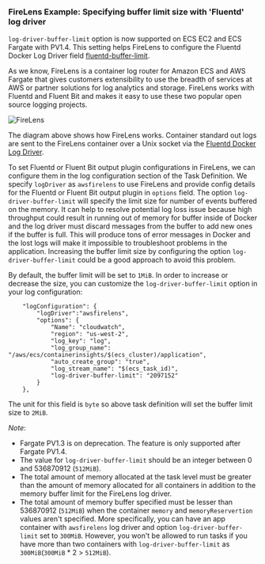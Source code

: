 ### FireLens Example: Specifying buffer limit size with 'Fluentd' log driver

`log-driver-buffer-limit` option is now supported on ECS EC2 and ECS Fargate with PV1.4. This setting helps FireLens to configure the Fluentd Docker Log Driver field [fluentd-buffer-limit](https://docs.docker.com/config/containers/logging/fluentd/#fluentd-buffer-limit). 

As we know, FireLens is a container log router for Amazon ECS and AWS Fargate that gives customers extensibility to use the breadth of services at AWS or partner solutions for log analytics and storage. FireLens works with Fluentd and Fluent Bit and makes it easy to use these two popular open source logging projects.

![FireLens](https://d2908q01vomqb2.cloudfront.net/fe2ef495a1152561572949784c16bf23abb28057/2019/11/16/Screen-Shot-2019-09-26-at-5.21.35-PM-1024x572.png)

The diagram above shows how FireLens works. Container standard out logs are sent to the FireLens container over a Unix socket via the [Fluentd Docker Log Driver](https://docs.docker.com/config/containers/logging/fluentd/). 

To set Fluentd or Fluent Bit output plugin configurations in FireLens, we can configure them in the log configuration section of the Task Definition. We specify `logDriver` as `awsfirelens` to use FireLens and provide config details for the Fluentd or Fluent Bit output plugin in `options` field. The option `log-driver-buffer-limit` will specify the limit size for number of events buffered on the memory. It can help to resolve potential log loss issue because high throughput could result in running out of memory for buffer inside of Docker and the log driver must discard messages from the buffer to add new ones if the buffer is full. This will produce tons of error messages in Docker and the lost logs will make it impossible to troubleshoot problems in the application. Increasing the buffer limit size by configuring the option `log-driver-buffer-limit` could be a good approach to avoid this problem.

By default, the buffer limit will be set to `1MiB`. In order to increase or decrease the size, you can customize the `log-driver-buffer-limit` option in your log configuration:

```
	"logConfiguration": {
		"logDriver":"awsfirelens",
		"options": {
			"Name": "cloudwatch",
			"region": "us-west-2",
			"log_key": "log",
			"log_group_name": "/aws/ecs/containerinsights/$(ecs_cluster)/application",
			"auto_create_group": "true",
			"log_stream_name": "$(ecs_task_id)",
			"log-driver-buffer-limit": "2097152"
		}
	},
```

The unit for this field is `byte` so above task definition will set the buffer limit size to `2MiB`.

*Note*: 
- Fargate PV1.3 is on deprecation. The feature is only supported after Fargate PV1.4.
- The value for `log-driver-buffer-limit` should be an integer between 0 and 536870912 (`512MiB`).
- The total amount of memory allocated at the task level must be greater than the amount of memory allocated for all containers in addition to the memory buffer limit for the FireLens log driver.
- The total amount of memory buffer specified must be lesser than 536870912 (`512MiB`) when the container `memory` and `memoryReservertion` values aren't specified. More specifically, you can have an app container with `awsfirelens` log driver and option `log-driver-buffer-limit` set to `300MiB`. However, you won't be allowed to run tasks if you have more than two containers with `log-driver-buffer-limit` as `300MiB`(`300MiB` * 2 > `512MiB`).